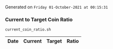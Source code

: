 Generated on `Friday 01-October-2021 at 00:15:31`

### Current to Target Coin Ratio
`current_coin_ratio.sh`

Date|Current|Target|Ratio
---|---|---|---
